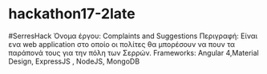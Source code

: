 # hackathon17-2late
#SerresHack
Όνομα έργου: Complaints and Suggestions
Περιγραφή: Είναι ενα web application στο οποίο οι πολίτες θα μπορέσουν να πουν τα παράπονά τους για την πόλη των Σερρών.
          Frameworks: Angular 4,Material Design, ExpressJS , NodeJS, MongoDB
